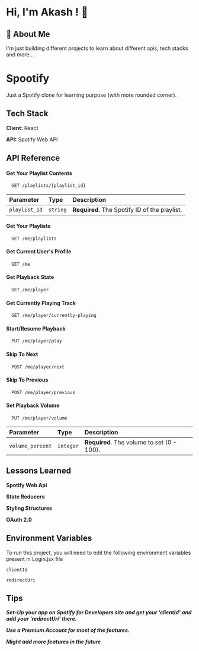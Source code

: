 
# Hi, I'm Akash ! 👋


## 🚀 About Me
I'm just building different projects to learn about different apis, tech stacks and more...


# Spootify

Just a Spotify clone for learning purpose (with more rounded corner).


## Tech Stack

**Client:** React

**API:** Spotify Web API


## API Reference
#### Get Your Playlist Contents

```http
  GET /playlists/{playlist_id}

```
| Parameter | Type     | Description                |
| :-------- | :------- | :------------------------- |
| `playlist_id` | `string` | **Required**. The Spotify ID of the playlist. |

#### Get Your Playlists

```http
  GET /me/playlists
```

#### Get Current User's Profile

```http
  GET /me
```

#### Get Playback State
```http
  GET /me/player
```

#### Get Currently Playing Track
```http
  GET /me/player/currently-playing
```

#### Start/Resume Playback
```http
  PUT /me/player/play  
```

#### Skip To Next
```http
  POST /me/player/next
```

#### Skip To Previous
```http
  POST /me/player/previous
```

#### Set Playback Volume
```http
  PUT /me/player/volume
```
| Parameter | Type     | Description                |
| :-------- | :------- | :------------------------- |
| `volume_percent` | `integer` | **Required**. The volume to set (0 - 100). |

## Lessons Learned

****Spotify Web Api****

****State Reducers****

****Styling Structures****

****OAuth 2.0****




## Environment Variables

To run this project, you will need to edit the following environment variables present in Login.jsx file

`clientId` 

`redirectUri` 


## Tips

***Set-Up your app on Spotify for Developers site and get your 'clientId' and add your 'redirectUri' there.***

***Use a Premium Account for most of the features.***

***Might add more features in the future***
